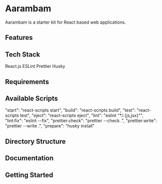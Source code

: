 # Aarambam

Aarambam is a starter kit for React based web applications.

## Features

## Tech Stack

React.js
ESLint
Prettier
Husky

## Requirements

## Available Scripts

"start": "react-scripts start",
"build": "react-scripts build",
"test": "react-scripts test",
"eject": "react-scripts eject",
"lint": "eslint \"\*_/_.{js,jsx}\"",
"lint:fix": "eslint --fix",
"prettier:check": "prettier --check .",
"prettier:write": "prettier --write .",
"prepare": "husky install"

## Directory Structure

## Documentation

## Getting Started
